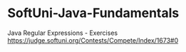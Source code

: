 # SoftUni-Java-Fundamentals
Java
Regular Expressions - Exercises
https://judge.softuni.org/Contests/Compete/Index/1673#0
